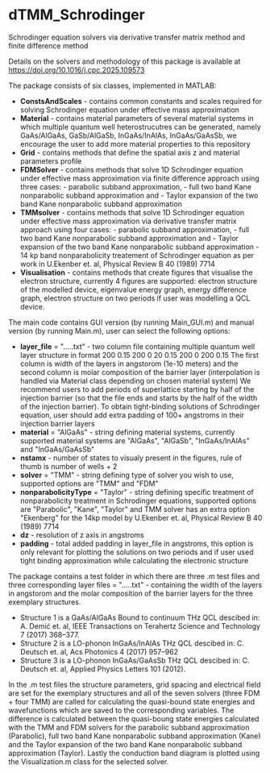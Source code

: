 # dTMM_Schrodinger
Schrodinger equation solvers via derivative transfer matrix method and finite difference method

Details on the solvers and methodology of this package is available at https://doi.org/10.1016/j.cpc.2025.109573 

The package consists of six classes, implemented in MATLAB:
  - **ConstsAndScales** - contains common constants and scales required for solving Schrodinger equation under effective mass approximation
  - **Material** - contains material parameters of several material systems in which multiple quantum well heterostrucutres can be generated, namely GaAs/AlGaAs, GaSb/AlGaSb, InGaAs/InAlAs, InGaAs/GaAsSb, we encourage the user to add more material properties to this repository
  - **Grid** - contains methods that define the spatial axis z and material parameters profile
  - **FDMSolver** - contains methods that solve 1D Schrodinger equation under effective mass approximation via finite difference approach using three cases:
          - parabolic subband approximation,
          - full two band Kane nonparabolic subband approximation and
          - Taylor expansion of the two band Kane nonparabolic subband approximation
  - **TMMsolver** - contains methods that solve 1D Schrodinger equation under effective mass approximation via derivative transfer matrix approach using four cases: 
          - parabolic subband approximation,
          - full two band Kane nonparabolic subband approximation and
          - Taylor expansion of the two band Kane nonparabolic subband approximation
          - 14 kp band nonparabolicity treatement of Schrodinger equation as per work in  U.Ekenber et. al, Physical Review B 40 (1989) 7714
   -  **Visualisation** - contains methods that create figures that visualise the electron structure, currently 4 figures are supported: electron structure of the modelled device, eigenvalue energy graph, energy difference graph, electron structure on two periods if user was modelling a QCL device.

The main code contains GUI version (by running Main_GUI.m) and manual version (by running Main.m), user can select the following options:
   -  **layer_file** = ".....txt" - two column file containing multiple quantum well layer structure in format
       200  0.15
       200  0
       20   0.15
       200  0
       200  0.15
      The first column is width of the layers in angstorom (1e-10 meters) and the second column is molar composition of the barrier layer (interpolation is handled via Material class depending on chosen material system)
      We recommend users to add periods of superlattice starting by half of the injection barrier (so that the file ends and starts by the half of the width of the injection barrier).
      To obtain tight-binding solutions of Schrodinger equation, user should add extra padding of 100+ angstroms in their injection barrier layers
  - **material** = "AlGaAs" - string defining material systems, currently supported material systems are "AlGaAs", "AlGaSb", "InGaAs/InAlAs" and "InGaAs/GaAsSb"
  - **nstamx** - number of states to visualy present in the figures, rule of thumb is number of wells + 2
  - **solver** = "TMM" - string defining type of solver you wish to use, supported options are "TMM" and "FDM"
  - **nonparabolicityType** = "Taylor" - string defining specific treatment of nonparabolicity treatment in Schrodinger equations, supported options are "Parabolic", "Kane", "Taylor" and TMM solver has an extra option "Ekenberg" for the 14kp model by U.Ekenber et. al, Physical Review B 40 (1989) 7714
  - **dz** - resolution of z axis in angstroms
  - **padding** - total added padding in layer_file in angstroms, this option is only relevant for plotting the solutions on two periods and if user used tight binding approximation while calculating the electronic structure

The package contains a test folder in which there are three .m test files and three corresponding layer files = ".....txt" - containing the width of the layers in angstorom and the molar composition of the barrier layers for the three exemplary structures.

  - Structure 1 is a GaAs/AlGaAs Bound to continuum THz QCL descibed in: A. Demić et. al, IEEE Transactions on Terahertz Science and Technology 7 (2017) 368–377.
  - Structure 2 is a LO-phonon InGaAs/InAlAs THz QCL descibed in: C. Deutsch et. al, Acs Photonics 4 (2017) 957–962
  - Structure 3 is a LO-phonon InGaAs/GaAsSb THz QCL descibed in: C. Deutsch et. al, Applied Physics Letters 101 (2012).

In the .m test files the structure parameters, grid spacing and electrical field are set for the exemplary structures and all of the seven solvers (three FDM + four TMM) are called for calculating the quasi-bound state energies and wavefunctions which are saved to the corresponding variables.
The difference is calculated between the quasi-boung state energies calculated with the TMM and FDM solvers for the parabolic subband approximation (Parabolic), full two band Kane nonparabolic subband approximation (Kane) and the Taylor expansion of the two band Kane nonparabolic subband approximation (Taylor). Lastly the conduction band diagram is plotted using the Visualization.m class for the selected solver.


